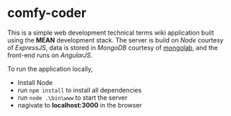 # comfy-coder

This is a simple web development technical terms wiki application built using the **MEAN** development stack. The server is build on *Node* courtesy of *ExpressJS*, data is stored in *MongoDB* courtesy of [mongolab](https://mongolab.com), and the front-end runs on *AngularJS*.

To run the application locally, 
* Install Node
* run `npm install` to install all dependencies
* run `node .\bin\www` to start the server
* nagivate to **localhost:3000** in the browser

